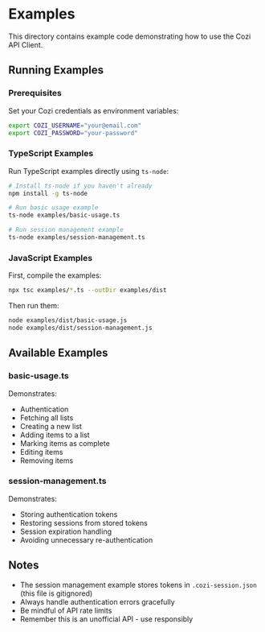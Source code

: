 # Examples

This directory contains example code demonstrating how to use the Cozi API Client.

## Running Examples

### Prerequisites

Set your Cozi credentials as environment variables:

```bash
export COZI_USERNAME="your@email.com"
export COZI_PASSWORD="your-password"
```

### TypeScript Examples

Run TypeScript examples directly using `ts-node`:

```bash
# Install ts-node if you haven't already
npm install -g ts-node

# Run basic usage example
ts-node examples/basic-usage.ts

# Run session management example
ts-node examples/session-management.ts
```

### JavaScript Examples

First, compile the examples:

```bash
npx tsc examples/*.ts --outDir examples/dist
```

Then run them:

```bash
node examples/dist/basic-usage.js
node examples/dist/session-management.js
```

## Available Examples

### basic-usage.ts

Demonstrates:
- Authentication
- Fetching all lists
- Creating a new list
- Adding items to a list
- Marking items as complete
- Editing items
- Removing items

### session-management.ts

Demonstrates:
- Storing authentication tokens
- Restoring sessions from stored tokens
- Session expiration handling
- Avoiding unnecessary re-authentication

## Notes

- The session management example stores tokens in `.cozi-session.json` (this file is gitignored)
- Always handle authentication errors gracefully
- Be mindful of API rate limits
- Remember this is an unofficial API - use responsibly
